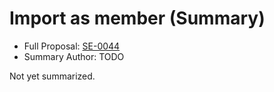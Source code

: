 # Import as member (Summary)

* Full Proposal: [SE-0044](https://github.com/apple/swift-evolution/blob/main/proposals/0044-import-as-member.md)
* Summary Author: TODO

Not yet summarized.
